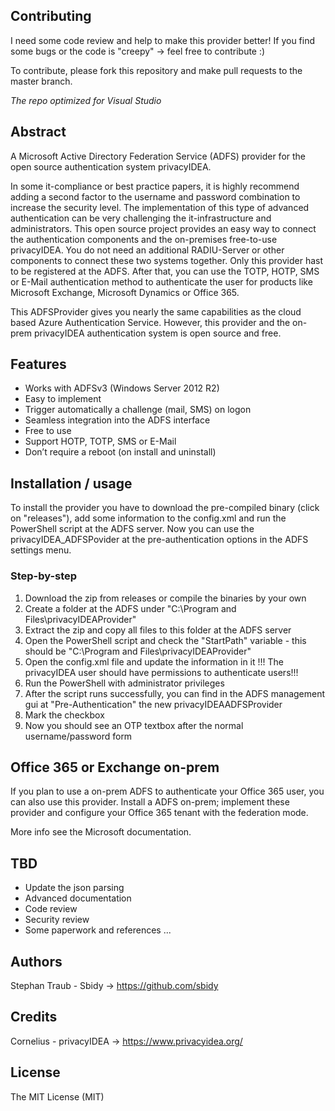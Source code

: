 ## Contributing
I need some code review and help to make this provider better! If you find some bugs or the code is "creepy" -> feel free to contribute :)

To contribute, please fork this repository and make pull requests to the master branch.

*The repo optimized for Visual Studio*

## Abstract
A Microsoft Active Directory Federation Service (ADFS) provider for the open source authentication system privacyIDEA.

In some it-compliance or best practice papers, it is highly recommend adding a second factor to the username and password combination to increase the security level.
The implementation of this type of advanced authentication can be very challenging the it-infrastructure and administrators.
This open source project provides an easy way to connect the authentication components and the on-premises free-to-use privacyIDEA.
You do not need an additional RADIU-Server or other components to connect these two systems together. Only this provider hast to be registered at the ADFS.
After that, you can use the TOTP, HOTP, SMS or E-Mail authentication method to authenticate the user for products like Microsoft Exchange, Microsoft Dynamics or Office 365.

This ADFSProvider gives you nearly the same capabilities as the cloud based Azure Authentication Service. However, this provider and the on-prem privacyIDEA authentication system is open source and free. 

## Features
- Works with ADFSv3 (Windows Server 2012 R2)
- Easy to implement
- Trigger automatically a challenge (mail, SMS) on logon
- Seamless integration into the ADFS interface
- Free to use
- Support HOTP, TOTP, SMS or E-Mail
- Don’t require a reboot (on install and uninstall)

## Installation / usage
To install the provider you have to download the pre-compiled binary (click on "releases"), add some information to the config.xml and run the PowerShell script at the ADFS server. Now you can use the privacyIDEA_ADFSPovider at the pre-authentication options in the ADFS settings menu.

### Step-by-step
1. Download the zip from releases or compile the binaries by your own
2. Create a folder at the ADFS under "C:\Program and Files\privacyIDEAProvider\"
3. Extract the zip and copy all files to this folder at the ADFS server
4. Open the PowerShell script and check the "StartPath" variable - this should be "C:\Program and Files\privacyIDEAProvider\"
5. Open the config.xml file and update the information in it
!!! The privacyIDEA user should have permissions to authenticate users!!!
6. Run the PowerShell with administrator privileges
7. After the script runs successfully, you can find in the ADFS management gui at "Pre-Authentication" the new privacyIDEAADFSProvider
8. Mark the checkbox
9. Now you should see an OTP textbox after the normal username/password form

## Office 365 or Exchange on-prem
If you plan to use a on-prem ADFS to authenticate your Office 365 user, you can also use this provider.
Install a ADFS on-prem; implement these provider and configure your Office 365 tenant with the federation mode.

More info see the Microsoft documentation.

## TBD

- Update the json parsing
- Advanced documentation
- Code review
- Security review
- Some paperwork and references
...

## Authors
Stephan Traub - Sbidy -> https://github.com/sbidy

## Credits
Cornelius - privacyIDEA -> https://www.privacyidea.org/

## License
The MIT License (MIT)
